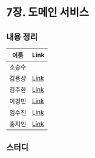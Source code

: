 # 7장. 도메인 서비스

## 내용 정리

|  이름   | Link  |
|:-----:|:------|
|  소승수  |       |
|  김용상  | [Link](https://sturdy-rainstorm-a1c.notion.site/7-9c5c9c16c2504a75a82e5af1937f5e0c?pvs=4)      | 
|  김주환  | [Link](https://velog.io/@happyjamy/DDD-7장.-도메인-서비스)     |
|  이경민  | [Link](https://velog.io/@tidavid1/DDD-START-7%EC%9E%A5-%EB%8F%84%EB%A9%94%EC%9D%B8-%EC%84%9C%EB%B9%84%EC%8A%A4) |
|  임수진  | [Link](https://blog.naver.com/sjlim1999/223289542285)      |
|  홍지인  | [Link](https://velog.io/@andy230/%EB%8F%84%EB%A9%94%EC%9D%B8-%EC%84%9C%EB%B9%84%EC%8A%A4)      |

## 스터디
> 
